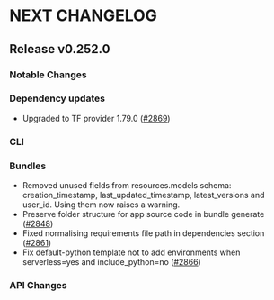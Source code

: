 # NEXT CHANGELOG

## Release v0.252.0

### Notable Changes

### Dependency updates
* Upgraded to TF provider 1.79.0 ([#2869](https://github.com/databricks/cli/pull/2869))

### CLI

### Bundles
* Removed unused fields from resources.models schema: creation\_timestamp, last\_updated\_timestamp, latest\_versions and user\_id. Using them now raises a warning.
* Preserve folder structure for app source code in bundle generate ([#2848](https://github.com/databricks/cli/pull/2848))
* Fixed normalising requirements file path in dependencies section ([#2861](https://github.com/databricks/cli/pull/2861))
* Fix default-python template not to add environments when serverless=yes and include\_python=no ([#2866](https://github.com/databricks/cli/pull/2866))

### API Changes
